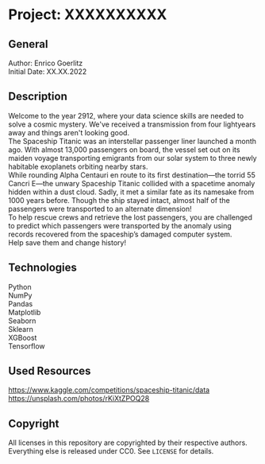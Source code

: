 # Project: XXXXXXXXXX

## General

Author: Enrico Goerlitz <br/>
Initial Date: XX.XX.2022

## Description

Welcome to the year 2912, where your data science skills are needed to solve a cosmic mystery. We've received a transmission from four lightyears away and things aren't looking good.
<br>
The Spaceship Titanic was an interstellar passenger liner launched a month ago. With almost 13,000 passengers on board, the vessel set out on its maiden voyage transporting emigrants from our solar system to three newly habitable exoplanets orbiting nearby stars.
<br>
While rounding Alpha Centauri en route to its first destination—the torrid 55 Cancri E—the unwary Spaceship Titanic collided with a spacetime anomaly hidden within a dust cloud. Sadly, it met a similar fate as its namesake from 1000 years before. Though the ship stayed intact, almost half of the passengers were transported to an alternate dimension!
<br>
To help rescue crews and retrieve the lost passengers, you are challenged to predict which passengers were transported by the anomaly using records recovered from the spaceship’s damaged computer system.
<br>
Help save them and change history!

## Technologies

Python <br>
NumPy <br>
Pandas <br>
Matplotlib <br>
Seaborn <br>
Sklearn <br>
XGBoost <br>
Tensorflow <br>

## Used Resources

https://www.kaggle.com/competitions/spaceship-titanic/data <br>
https://unsplash.com/photos/rKiXtZPOQ28

## Copyright

All licenses in this repository are copyrighted by their respective authors.
Everything else is released under CC0. See `LICENSE` for details.

